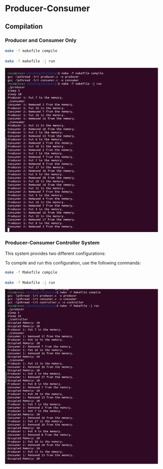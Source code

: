# Producer-Consumer 


## Compilation

### Producer and Consumer Only

```bash
make -f makefile compile

make -f makefile -j run

```
![output](./q4__A.png)
### Producer-Consumer Controller System

This system provides two different configurations:


To compile and run this configuration, use the following commands:

```bash
make -f Makefile compile 

make -f Makefile -j run
```

![output](./q4__B.png)
